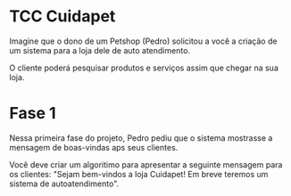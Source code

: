 # TCC Cuidapet
Imagine que o dono de um Petshop (Pedro) solicitou a você a criação de um sistema para a loja dele de auto atendimento.

O cliente poderá pesquisar produtos e serviços assim que chegar na sua loja.


# Fase 1
Nessa primeira fase do projeto, Pedro pediu que o sistema mostrasse a mensagem de boas-vindas aps seus clientes.

Você deve criar um algoritimo para apresentar a seguinte mensagem para os clientes: "Sejam bem-vindos a loja Cuidapet! Em breve teremos um sistema de autoatendimento".
